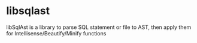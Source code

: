 # libsqlast
libSqlAst is a library to parse SQL statement or file to AST, then apply them for Intellisense/Beautify/Minify functions
